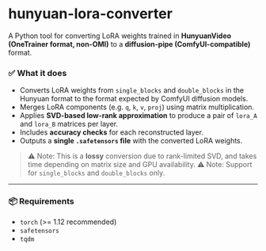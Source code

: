# hunyuan-lora-converter

A Python tool for converting LoRA weights trained in **HunyuanVideo (OneTrainer format, non-OMI)** to a **diffusion-pipe (ComfyUI-compatible)** format.

### ✅ What it does

- Converts LoRA weights from `single_blocks` and `double_blocks` in the Hunyuan format to the format expected by ComfyUI diffusion models.
- Merges LoRA components (e.g. `q`, `k`, `v`, `proj`) using matrix multiplication.
- Applies **SVD-based low-rank approximation** to produce a pair of `lora_A` and `lora_B` matrices per layer.
- Includes **accuracy checks** for each reconstructed layer.
- Outputs a **single `.safetensors` file** with the converted LoRA weights.

> ⚠️ Note: This is a **lossy** conversion due to rank-limited SVD, and takes time depending on matrix size and GPU availability.
> ⚠️ Note: Support for `single_blocks` and `double_blocks` only.
---

### 📦 Requirements

- `torch` (>= 1.12 recommended)
- `safetensors`
- `tqdm`
